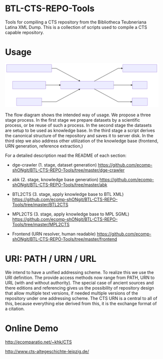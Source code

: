 

# BTL-CTS-REPO-Tools
Tools for compiling a CTS repository from the Bibliotheca Teubneriana Latina XML Dump. This is a collection of scripts used to compile a CTS capable repository.


# Usage

![](flowOFfkt.svg)

The flow diagram shows the intended way of usage. We propose a three stage process. In the first stage we prepare datasets by a scientific process, or be reuse of such a process. In the second stage the datasets are setup to be used as knowledge base. In the third stage a script derives the canonical structure of the repository and saves it to server disk. In the third step we also address other utilization of the knowledge base (frontend, URN generation, reference extraction,)


For a detailed description read the README of each section:

- dge-crawler (1. stage, dataset generation) https://github.com/ecomp-shONgit/BTL-CTS-REPO-Tools/tree/master/dge-crawler

- abk (2. stage, knowledge base generation) https://github.com/ecomp-shONgit/BTL-CTS-REPO-Tools/tree/master/abk

- BTL2CTS (3. stage, apply knowledge base to BTL XML) https://github.com/ecomp-shONgit/BTL-CTS-REPO-Tools/tree/master/BTL2CTS

- MPL2CTS (3. stage, apply knowledge base to MPL SGML) https://github.com/ecomp-shONgit/BTL-CTS-REPO-Tools/tree/master/MPL2CTS

- Frontend (URN resolver, human readable) https://github.com/ecomp-shONgit/BTL-CTS-REPO-Tools/tree/master/frontend


# URI: PATH / URN / URL

We intend to have a unified addressing scheme. To realize this we use the URI definition.  The provide access methods now range from PATH, URN to URL (with and without authority). The special case of ancient sources and there editions and referencing gives us the possibility of repository design that allow multiple text versions, if needed multiple versions of the repository under one addressing scheme. The CTS URN is a central to all of this, because everything else derived from this, it is the exchange format of a citation. 

# Online Demo


http://ecomparatio.net/~khk/CTS 

http://www.cts-altegeschichte-leipzig.de/

